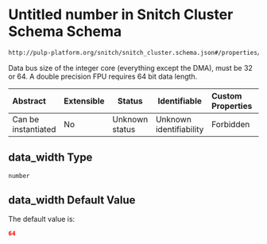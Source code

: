 # Untitled number in Snitch Cluster Schema Schema

```txt
http://pulp-platform.org/snitch/snitch_cluster.schema.json#/properties/data_width
```

Data bus size of the integer core (everything except the DMA), must be 32 or 64. A double precision FPU requires 64 bit data length.


| Abstract            | Extensible | Status         | Identifiable            | Custom Properties | Additional Properties | Access Restrictions | Defined In                                                                        |
| :------------------ | ---------- | -------------- | ----------------------- | :---------------- | --------------------- | ------------------- | --------------------------------------------------------------------------------- |
| Can be instantiated | No         | Unknown status | Unknown identifiability | Forbidden         | Allowed               | none                | [snitch_cluster.schema.json\*](snitch_cluster.schema.json "open original schema") |

## data_width Type

`number`

## data_width Default Value

The default value is:

```json
64
```
